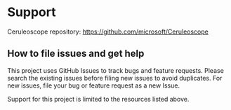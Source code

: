 # Support

Ceruleoscope repository:
https://github.com/microsoft/Ceruleoscope

## How to file issues and get help  

This project uses GitHub Issues to track bugs and feature requests. Please search the existing 
issues before filing new issues to avoid duplicates.  For new issues, file your bug or 
feature request as a new Issue.

Support for this project is limited to the resources listed above.
